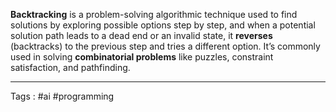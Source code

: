 **Backtracking** is a problem-solving algorithmic technique used to find solutions by exploring possible options step by step, and when a potential solution path leads to a dead end or an invalid state, it **reverses** (backtracks) to the previous step and tries a different option. It’s commonly used in solving **combinatorial problems** like puzzles, constraint satisfaction, and pathfinding.
___
Tags : #ai #programming 